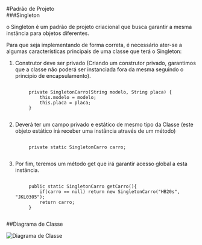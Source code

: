#Padrão de Projeto
 <br>
 ###Singleton

o Singleton é um padrão de projeto criacional que busca garantir a mesma instância para objetos diferentes.

Para que seja implementando de forma correta, é necessário ater-se a algumas características principais de uma classe que terá o Singleton:

1. Construtor deve ser privado (Criando um construtor privado, garantimos que a classe não poderá ser instanciada fora da mesma seguindo o principio de encapsulamento).
    <pre><code> 
        private SingletonCarro(String modelo, String placa) {
            this.modelo = modelo;
            this.placa = placa;
        }
    </code></pre>


2. Deverá ter um campo privado e estático de mesmo tipo da Classe (este objeto estático irá receber uma instância através de um método)
    <pre><code> 
        private static SingletonCarro carro;
    </code></pre>

3. Por fim, teremos um método get que irá garantir acesso global a esta instância.
    <pre><code> 
        public static SingletonCarro getCarro(){
            if(carro == null) return new SingletonCarro("HB20s", "JKL0305");
            return carro;
        }
    </code></pre>

##Diagrama de Classe

![Diagrama de Classe](https:/https://github.com/Azzasp/DesignPatterns-java/blob/main/Creational%20Patterns/Singleton/Singleton/Main.jpg/)
